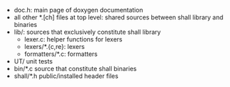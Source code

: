* doc.h: main page of doxygen documentation
* all other *.[ch] files at top level: shared sources between shall library and binaries
* lib/: sources that exclusively constitute shall library
    * lexer.c: helper functions for lexers
    * lexers/*.{c,re}: lexers
    * formatters/*.c: formatters
* UT/ unit tests
* bin/*.c source that constitute shall binaries
* shall/*.h public/installed header files
